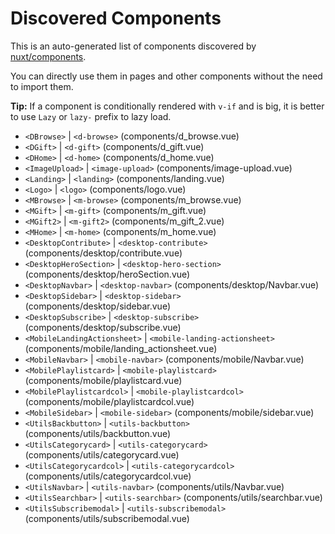 # Discovered Components

This is an auto-generated list of components discovered by [nuxt/components](https://github.com/nuxt/components).

You can directly use them in pages and other components without the need to import them.

**Tip:** If a component is conditionally rendered with `v-if` and is big, it is better to use `Lazy` or `lazy-` prefix to lazy load.

- `<DBrowse>` | `<d-browse>` (components/d_browse.vue)
- `<DGift>` | `<d-gift>` (components/d_gift.vue)
- `<DHome>` | `<d-home>` (components/d_home.vue)
- `<ImageUpload>` | `<image-upload>` (components/image-upload.vue)
- `<Landing>` | `<landing>` (components/landing.vue)
- `<Logo>` | `<logo>` (components/logo.vue)
- `<MBrowse>` | `<m-browse>` (components/m_browse.vue)
- `<MGift>` | `<m-gift>` (components/m_gift.vue)
- `<MGift2>` | `<m-gift2>` (components/m_gift_2.vue)
- `<MHome>` | `<m-home>` (components/m_home.vue)
- `<DesktopContribute>` | `<desktop-contribute>` (components/desktop/contribute.vue)
- `<DesktopHeroSection>` | `<desktop-hero-section>` (components/desktop/heroSection.vue)
- `<DesktopNavbar>` | `<desktop-navbar>` (components/desktop/Navbar.vue)
- `<DesktopSidebar>` | `<desktop-sidebar>` (components/desktop/sidebar.vue)
- `<DesktopSubscribe>` | `<desktop-subscribe>` (components/desktop/subscribe.vue)
- `<MobileLandingActionsheet>` | `<mobile-landing-actionsheet>` (components/mobile/landing_actionsheet.vue)
- `<MobileNavbar>` | `<mobile-navbar>` (components/mobile/Navbar.vue)
- `<MobilePlaylistcard>` | `<mobile-playlistcard>` (components/mobile/playlistcard.vue)
- `<MobilePlaylistcardcol>` | `<mobile-playlistcardcol>` (components/mobile/playlistcardcol.vue)
- `<MobileSidebar>` | `<mobile-sidebar>` (components/mobile/sidebar.vue)
- `<UtilsBackbutton>` | `<utils-backbutton>` (components/utils/backbutton.vue)
- `<UtilsCategorycard>` | `<utils-categorycard>` (components/utils/categorycard.vue)
- `<UtilsCategorycardcol>` | `<utils-categorycardcol>` (components/utils/categorycardcol.vue)
- `<UtilsNavbar>` | `<utils-navbar>` (components/utils/Navbar.vue)
- `<UtilsSearchbar>` | `<utils-searchbar>` (components/utils/searchbar.vue)
- `<UtilsSubscribemodal>` | `<utils-subscribemodal>` (components/utils/subscribemodal.vue)
